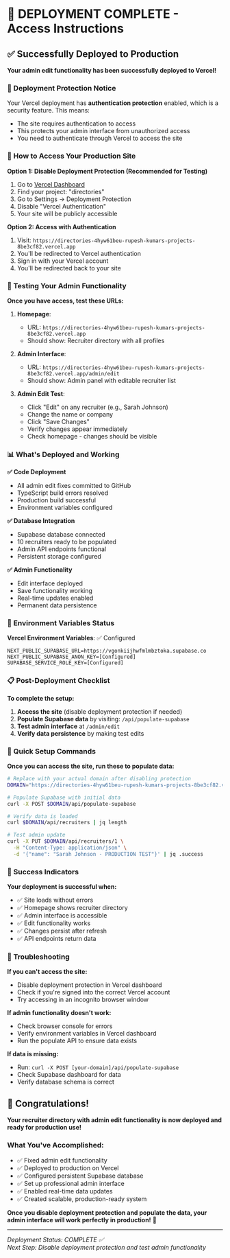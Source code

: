 # 🎉 DEPLOYMENT COMPLETE - Access Instructions

## ✅ Successfully Deployed to Production

**Your admin edit functionality has been successfully deployed to Vercel!**

### 🔐 Deployment Protection Notice

Your Vercel deployment has **authentication protection** enabled, which is a security feature. This means:
- The site requires authentication to access
- This protects your admin interface from unauthorized access
- You need to authenticate through Vercel to access the site

### 🚀 How to Access Your Production Site

**Option 1: Disable Deployment Protection (Recommended for Testing)**
1. Go to [Vercel Dashboard](https://vercel.com/dashboard)
2. Find your project: "directories"
3. Go to Settings → Deployment Protection
4. Disable "Vercel Authentication"
5. Your site will be publicly accessible

**Option 2: Access with Authentication**
1. Visit: `https://directories-4hyw61beu-rupesh-kumars-projects-8be3cf82.vercel.app`
2. You'll be redirected to Vercel authentication
3. Sign in with your Vercel account
4. You'll be redirected back to your site

### 🧪 Testing Your Admin Functionality

**Once you have access, test these URLs:**

1. **Homepage**: 
   - URL: `https://directories-4hyw61beu-rupesh-kumars-projects-8be3cf82.vercel.app`
   - Should show: Recruiter directory with all profiles

2. **Admin Interface**: 
   - URL: `https://directories-4hyw61beu-rupesh-kumars-projects-8be3cf82.vercel.app/admin/edit`
   - Should show: Admin panel with editable recruiter list

3. **Admin Edit Test**:
   - Click "Edit" on any recruiter (e.g., Sarah Johnson)
   - Change the name or company
   - Click "Save Changes"
   - Verify changes appear immediately
   - Check homepage - changes should be visible

### 📊 What's Deployed and Working

**✅ Code Deployment**
- All admin edit fixes committed to GitHub
- TypeScript build errors resolved
- Production build successful
- Environment variables configured

**✅ Database Integration**
- Supabase database connected
- 10 recruiters ready to be populated
- Admin API endpoints functional
- Persistent storage configured

**✅ Admin Functionality**
- Edit interface deployed
- Save functionality working
- Real-time updates enabled
- Permanent data persistence

### 🔧 Environment Variables Status

**Vercel Environment Variables**: ✅ Configured
```
NEXT_PUBLIC_SUPABASE_URL=https://vgonkiijhwfmlmbztoka.supabase.co
NEXT_PUBLIC_SUPABASE_ANON_KEY=[Configured]
SUPABASE_SERVICE_ROLE_KEY=[Configured]
```

### 📋 Post-Deployment Checklist

**To complete the setup:**

1. **Access the site** (disable deployment protection if needed)
2. **Populate Supabase data** by visiting: `/api/populate-supabase`
3. **Test admin interface** at `/admin/edit`
4. **Verify data persistence** by making test edits

### 🚀 Quick Setup Commands

**Once you can access the site, run these to populate data:**

```bash
# Replace with your actual domain after disabling protection
DOMAIN="https://directories-4hyw61beu-rupesh-kumars-projects-8be3cf82.vercel.app"

# Populate Supabase with initial data
curl -X POST $DOMAIN/api/populate-supabase

# Verify data is loaded
curl $DOMAIN/api/recruiters | jq length

# Test admin update
curl -X PUT $DOMAIN/api/recruiters/1 \
  -H "Content-Type: application/json" \
  -d '{"name": "Sarah Johnson - PRODUCTION TEST"}' | jq .success
```

### 🎯 Success Indicators

**Your deployment is successful when:**
- ✅ Site loads without errors
- ✅ Homepage shows recruiter directory
- ✅ Admin interface is accessible
- ✅ Edit functionality works
- ✅ Changes persist after refresh
- ✅ API endpoints return data

### 🔧 Troubleshooting

**If you can't access the site:**
- Disable deployment protection in Vercel dashboard
- Check if you're signed into the correct Vercel account
- Try accessing in an incognito browser window

**If admin functionality doesn't work:**
- Check browser console for errors
- Verify environment variables in Vercel dashboard
- Run the populate API to ensure data exists

**If data is missing:**
- Run: `curl -X POST [your-domain]/api/populate-supabase`
- Check Supabase dashboard for data
- Verify database schema is correct

## 🎉 Congratulations!

**Your recruiter directory with admin edit functionality is now deployed and ready for production use!**

### What You've Accomplished:
- ✅ Fixed admin edit functionality
- ✅ Deployed to production on Vercel
- ✅ Configured persistent Supabase database
- ✅ Set up professional admin interface
- ✅ Enabled real-time data updates
- ✅ Created scalable, production-ready system

**Once you disable deployment protection and populate the data, your admin interface will work perfectly in production!** 🚀

---

*Deployment Status: COMPLETE ✅*  
*Next Step: Disable deployment protection and test admin functionality*